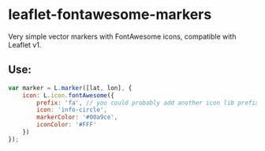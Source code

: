 # leaflet-fontawesome-markers

Very simple vector markers with FontAwesome icons, compatible with Leaflet v1.

## Use:

```javascript
var marker = L.marker([lat, lon], {
	icon: L.icon.fontAwesome({
		prefix: 'fa', // you could probably add another icon lib prefix here, not tested.
		icon: 'info-circle',
		markerColor: '#00a9ce',
		iconColor: '#FFF'
	})
});
```
